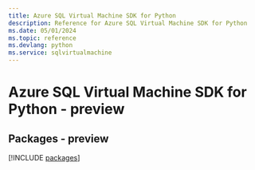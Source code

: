 ```yaml
---
title: Azure SQL Virtual Machine SDK for Python
description: Reference for Azure SQL Virtual Machine SDK for Python
ms.date: 05/01/2024
ms.topic: reference
ms.devlang: python
ms.service: sqlvirtualmachine
---
```

# Azure SQL Virtual Machine SDK for Python - preview
## Packages - preview
[!INCLUDE [packages](sql-virtual-machine-index.md)]